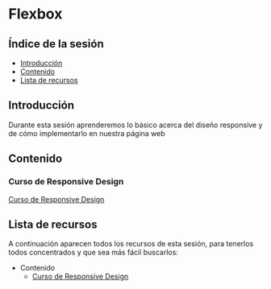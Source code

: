 # Flexbox

## Índice de la sesión

- [Introducción](#introduccion)
- [Contenido](#contenido)
- [Lista de recursos](#lista-de-recursos)

## Introducción

Durante esta sesión aprenderemos lo básico acerca del diseño responsive y de cómo implementarlo en nuestra página web

## Contenido

### Curso de Responsive Design

[Curso de Responsive Design](https://www.youtube.com/playlist?list=PLQCgNGUqLK4mW7LxW3jJdRjCnErL5rszl)

## Lista de recursos

A continuación aparecen todos los recursos de esta sesión, para tenerlos todos concentrados y que sea más fácil buscarlos:

- Contenido
  - [Curso de Responsive Design](https://www.youtube.com/playlist?list=PLQCgNGUqLK4mW7LxW3jJdRjCnErL5rszl)
